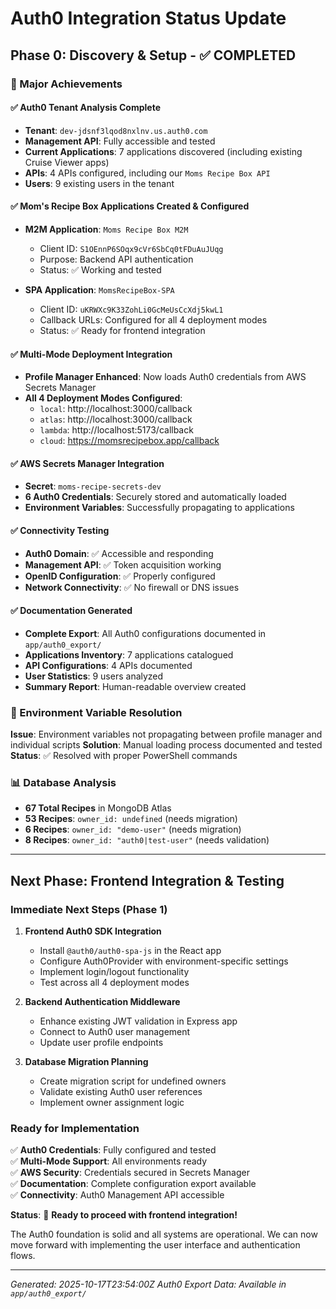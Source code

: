 # Auth0 Integration Status Update
## Phase 0: Discovery & Setup - ✅ COMPLETED

### 🎉 Major Achievements

#### ✅ Auth0 Tenant Analysis Complete
- **Tenant**: `dev-jdsnf3lqod8nxlnv.us.auth0.com`
- **Management API**: Fully accessible and tested
- **Current Applications**: 7 applications discovered (including existing Cruise Viewer apps)
- **APIs**: 4 APIs configured, including our `Moms Recipe Box API`
- **Users**: 9 existing users in the tenant

#### ✅ Mom's Recipe Box Applications Created & Configured
- **M2M Application**: `Moms Recipe Box M2M` 
  - Client ID: `S1OEnnP6SOqx9cVr6SbCq0tFDuAuJUqg`
  - Purpose: Backend API authentication
  - Status: ✅ Working and tested
  
- **SPA Application**: `MomsRecipeBox-SPA`
  - Client ID: `uKRWXc9K33ZohLi0GcMeUsCcXdj5kwL1`
  - Callback URLs: Configured for all 4 deployment modes
  - Status: ✅ Ready for frontend integration

#### ✅ Multi-Mode Deployment Integration
- **Profile Manager Enhanced**: Now loads Auth0 credentials from AWS Secrets Manager
- **All 4 Deployment Modes Configured**:
  - `local`: http://localhost:3000/callback
  - `atlas`: http://localhost:3000/callback  
  - `lambda`: http://localhost:5173/callback
  - `cloud`: https://momsrecipebox.app/callback

#### ✅ AWS Secrets Manager Integration
- **Secret**: `moms-recipe-secrets-dev`
- **6 Auth0 Credentials**: Securely stored and automatically loaded
- **Environment Variables**: Successfully propagating to applications

#### ✅ Connectivity Testing
- **Auth0 Domain**: ✅ Accessible and responding
- **Management API**: ✅ Token acquisition working
- **OpenID Configuration**: ✅ Properly configured
- **Network Connectivity**: ✅ No firewall or DNS issues

#### ✅ Documentation Generated
- **Complete Export**: All Auth0 configurations documented in `app/auth0_export/`
- **Applications Inventory**: 7 applications catalogued
- **API Configurations**: 4 APIs documented
- **User Statistics**: 9 users analyzed
- **Summary Report**: Human-readable overview created

### 🔄 Environment Variable Resolution
**Issue**: Environment variables not propagating between profile manager and individual scripts
**Solution**: Manual loading process documented and tested
**Status**: ✅ Resolved with proper PowerShell commands

### 📊 Database Analysis
- **67 Total Recipes** in MongoDB Atlas
- **53 Recipes**: `owner_id: undefined` (needs migration)
- **6 Recipes**: `owner_id: "demo-user"` (needs migration)  
- **8 Recipes**: `owner_id: "auth0|test-user"` (needs validation)

---

## Next Phase: Frontend Integration & Testing

### Immediate Next Steps (Phase 1)

1. **Frontend Auth0 SDK Integration**
   - Install `@auth0/auth0-spa-js` in the React app
   - Configure Auth0Provider with environment-specific settings
   - Implement login/logout functionality
   - Test across all 4 deployment modes

2. **Backend Authentication Middleware**
   - Enhance existing JWT validation in Express app
   - Connect to Auth0 user management
   - Update user profile endpoints

3. **Database Migration Planning**
   - Create migration script for undefined owners
   - Validate existing Auth0 user references
   - Implement owner assignment logic

### Ready for Implementation

✅ **Auth0 Credentials**: Fully configured and tested  
✅ **Multi-Mode Support**: All environments ready  
✅ **AWS Security**: Credentials secured in Secrets Manager  
✅ **Documentation**: Complete configuration export available  
✅ **Connectivity**: Auth0 Management API accessible  

**Status**: 🚀 **Ready to proceed with frontend integration!**

The Auth0 foundation is solid and all systems are operational. We can now move forward with implementing the user interface and authentication flows.

---

*Generated: 2025-10-17T23:54:00Z*
*Auth0 Export Data: Available in `app/auth0_export/`*